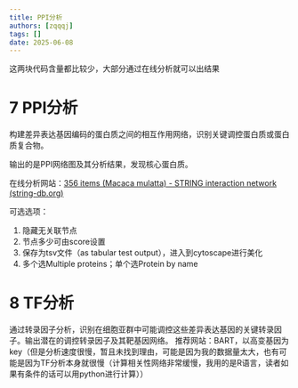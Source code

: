 ```yaml
---
title: PPI分析
authors: [zqqqj]
tags: []
date: 2025-06-08
---
```


这两块代码含量都比较少，大部分通过在线分析就可以出结果
# 7 PPI分析

构建差异表达基因编码的蛋白质之间的相互作用网络，识别关键调控蛋白质或蛋白质复合物。

输出的是PPI网络图及其分析结果，发现核心蛋白质。

在线分析网站：[356 items (Macaca mulatta) - STRING interaction network (string-db.org)](https://string-db.org/cgi/network?taskId=bcsvtUNgt2ym&sessionId=bcOtOSQeQUGK)

可选选项：

1. 隐藏无关联节点
2. 节点多少可由score设置
3. 保存为tsv文件（as tabular test output），进入到cytoscape进行美化
4. 多个选Multiple proteins；单个选Protein by name

# 8 TF分析

通过转录因子分析，识别在细胞亚群中可能调控这些差异表达基因的关键转录因子。输出潜在的调控转录因子及其靶基因网络。
推荐网站：BART，以高变基因为key（但是分析速度很慢，暂且未找到理由，可能是因为我的数据量太大，也有可能是因为TF分析本身就很慢（计算相关性网络非常缓慢，我用的是R语言，读者如果有条件的话可以用python进行计算））